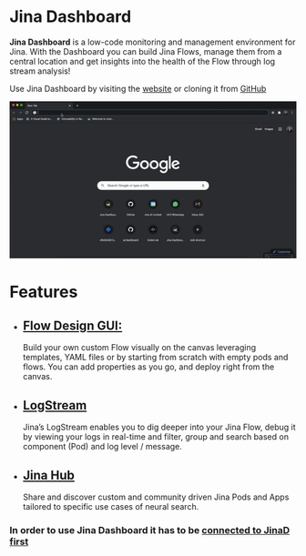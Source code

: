 # Jina Dashboard

**Jina Dashboard** is a low-code monitoring and management environment for Jina. With the Dashboard you can build Jina Flows, manage them from a central location and get insights into the health of the Flow through log stream analysis!

Use Jina Dashboard by visiting the [website](https://dashboard.jina.ai) or cloning it from [GitHub](https://github.com/jina-ai/dashboard) 

![flow demo](overview.gif)

# Features

-  ##  [Flow Design GUI:](flow.md)
   Build your own custom Flow visually on the canvas leveraging templates, YAML files or by starting from scratch with empty pods and flows. You can add properties as you go, and deploy right from the canvas.

-  ##  [LogStream](log-stream.md)
   Jina’s LogStream enables you to dig deeper into your Jina Flow, debug it by viewing your logs in real-time and filter, group and search based on component (Pod) and log level / message.

-  ##  [Jina Hub](hub.md)
    Share and discover custom and community driven Jina Pods and Apps tailored to specific use cases of neural search.

### In order to use Jina Dashboard it has to be [ connected to JinaD first](connect-jinaD.md)

